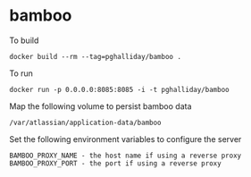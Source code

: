 # bamboo

To build

```
docker build --rm --tag=pghalliday/bamboo .
```

To run

```
docker run -p 0.0.0.0:8085:8085 -i -t pghalliday/bamboo
```

Map the following volume to persist bamboo data

```
/var/atlassian/application-data/bamboo 
```

Set the following environment variables to configure the server

```
BAMBOO_PROXY_NAME - the host name if using a reverse proxy
BAMBOO_PROXY_PORT - the port if using a reverse proxy
```
